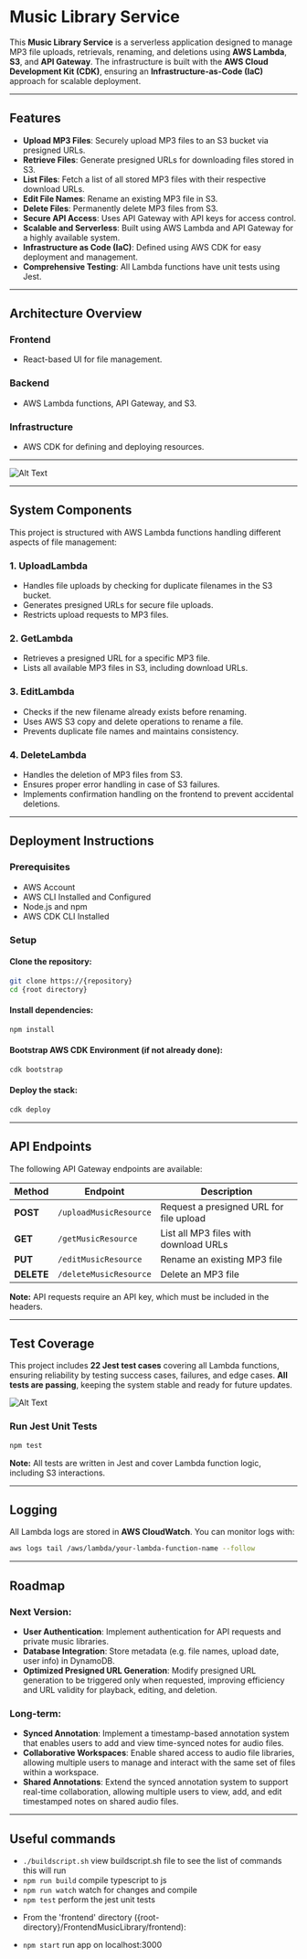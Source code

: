 # Music Library Service  

This **Music Library Service** is a serverless application designed to manage MP3 file uploads, retrievals, renaming, and deletions using **AWS Lambda**, **S3**, and **API Gateway**. The infrastructure is built with the **AWS Cloud Development Kit (CDK)**, ensuring an **Infrastructure-as-Code (IaC)** approach for scalable deployment.  

---

## Features  

- **Upload MP3 Files**: Securely upload MP3 files to an S3 bucket via presigned URLs.  
- **Retrieve Files**: Generate presigned URLs for downloading files stored in S3.  
- **List Files**: Fetch a list of all stored MP3 files with their respective download URLs.  
- **Edit File Names**: Rename an existing MP3 file in S3.  
- **Delete Files**: Permanently delete MP3 files from S3.  
- **Secure API Access**: Uses API Gateway with API keys for access control.  
- **Scalable and Serverless**: Built using AWS Lambda and API Gateway for a highly available system.  
- **Infrastructure as Code (IaC)**: Defined using AWS CDK for easy deployment and management.  
- **Comprehensive Testing**: All Lambda functions have unit tests using Jest.  

---

## Architecture Overview  


### **Frontend**  
- React-based UI for file management.  

### **Backend**  
- AWS Lambda functions, API Gateway, and S3.  

### **Infrastructure**  
- AWS CDK for defining and deploying resources.  

---

![Alt Text](images/dataflowScreenshot.png)

---

## System Components  

This project is structured with AWS Lambda functions handling different aspects of file management:  

### 1. **UploadLambda**  
- Handles file uploads by checking for duplicate filenames in the S3 bucket.  
- Generates presigned URLs for secure file uploads.  
- Restricts upload requests to MP3 files.  

### 2. **GetLambda**  
- Retrieves a presigned URL for a specific MP3 file.  
- Lists all available MP3 files in S3, including download URLs.  

### 3. **EditLambda**  
- Checks if the new filename already exists before renaming.  
- Uses AWS S3 copy and delete operations to rename a file.  
- Prevents duplicate file names and maintains consistency.  

### 4. **DeleteLambda**  
- Handles the deletion of MP3 files from S3.  
- Ensures proper error handling in case of S3 failures.  
- Implements confirmation handling on the frontend to prevent accidental deletions.  

---

## Deployment Instructions  

### **Prerequisites**  
- AWS Account  
- AWS CLI Installed and Configured  
- Node.js and npm  
- AWS CDK CLI Installed  

### **Setup**  

#### **Clone the repository:**  
```sh
git clone https://{repository}
cd {root directory}
```

#### **Install dependencies:**  
```sh
npm install
```

#### **Bootstrap AWS CDK Environment (if not already done):**  
```sh
cdk bootstrap
```

#### **Deploy the stack:**  
```sh
cdk deploy
```

---

## API Endpoints  

The following API Gateway endpoints are available:  

| **Method**  | **Endpoint**              | **Description**                                |
|------------|--------------------------|----------------------------------------------|
| **POST**   | `/uploadMusicResource`   | Request a presigned URL for file upload    |
| **GET**    | `/getMusicResource`      | List all MP3 files with download URLs      |
| **PUT**    | `/editMusicResource`     | Rename an existing MP3 file                |
| **DELETE** | `/deleteMusicResource`   | Delete an MP3 file                         |

**Note:** API requests require an API key, which must be included in the headers.  

--- 

## Test Coverage  

This project includes **22 Jest test cases** covering all Lambda functions, ensuring reliability by testing success cases, failures, and edge cases. **All tests are passing**, keeping the system stable and ready for future updates.  

![Alt Text](images/coverageScreenshot.png)

### **Run Jest Unit Tests**  
```sh
npm test
```

**Note:** All tests are written in Jest and cover Lambda function logic, including S3 interactions.  

---

## Logging  

All Lambda logs are stored in **AWS CloudWatch**. You can monitor logs with:  
```sh
aws logs tail /aws/lambda/your-lambda-function-name --follow
```

---

## Roadmap

### **Next Version:**
- **User Authentication**: Implement authentication for API requests and private music libraries.  
- **Database Integration**: Store metadata (e.g. file names, upload date, user info) in DynamoDB.  
- **Optimized Presigned URL Generation**: Modify presigned URL generation to be triggered only when requested, improving efficiency and URL validity for playback, editing, and deletion.

### **Long-term:**
- **Synced Annotation**: Implement a timestamp-based annotation system that enables users to add and view time-synced notes for audio files.
- **Collaborative Workspaces**: Enable shared access to audio file libraries, allowing multiple users to manage and interact with the same set of files within a workspace.
- **Shared Annotations**: Extend the synced annotation system to support real-time collaboration, allowing multiple users to view, add, and edit timestamped notes on shared audio files.

---

## Useful commands

* `./buildscript.sh` view buildscript.sh file to see the list of commands this will run
* `npm run build`   compile typescript to js
* `npm run watch`   watch for changes and compile
* `npm test`        perform the jest unit tests

- From the 'frontend' directory ({root-directory}/FrontendMusicLibrary/frontend):

* `npm start`       run app on localhost:3000
